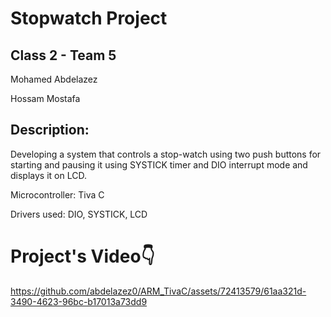 # Stopwatch Project 

## Class 2 - Team 5

Mohamed Abdelazez

Hossam Mostafa

## Description: 
Developing a system that controls a stop-watch using two push buttons for starting and pausing it using SYSTICK timer and DIO interrupt mode and displays it on LCD. 

Microcontroller: Tiva C

Drivers used: DIO, SYSTICK, LCD

# Project's Video👇

https://github.com/abdelazez0/ARM_TivaC/assets/72413579/61aa321d-3490-4623-96bc-b17013a73dd9

